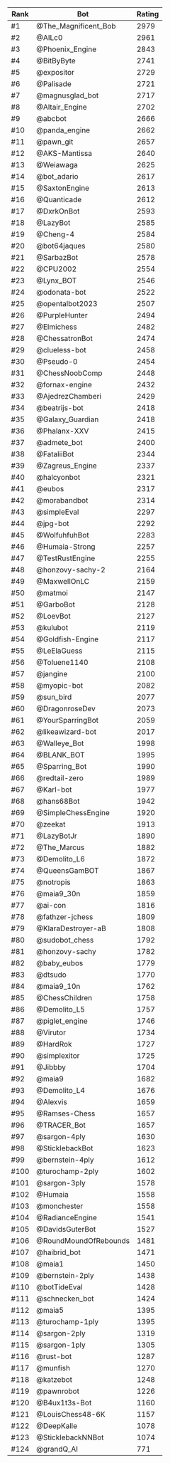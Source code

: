 Rank|Bot|Rating
---|---|---
#1|@The_Magnificent_Bob|2979
#2|@AILc0|2961
#3|@Phoenix_Engine|2843
#4|@BitByByte|2741
#5|@expositor|2729
#6|@Palisade|2721
#7|@magnusglad_bot|2717
#8|@Altair_Engine|2702
#9|@abcbot|2666
#10|@panda_engine|2662
#11|@pawn_git|2657
#12|@AKS-Mantissa|2640
#13|@Weiawaga|2625
#14|@bot_adario|2617
#15|@SaxtonEngine|2613
#16|@Quanticade|2612
#17|@DxrkOnBot|2593
#18|@LazyBot|2585
#19|@Cheng-4|2584
#20|@bot64jaques|2580
#21|@SarbazBot|2578
#22|@CPU2002|2554
#23|@Lynx_BOT|2546
#24|@odonata-bot|2522
#25|@opentalbot2023|2507
#26|@PurpleHunter|2494
#27|@Elmichess|2482
#28|@ChessatronBot|2474
#29|@clueless-bot|2458
#30|@Pseudo-0|2454
#31|@ChessNoobComp|2448
#32|@fornax-engine|2432
#33|@AjedrezChamberi|2429
#34|@beatrijs-bot|2418
#35|@Galaxy_Guardian|2418
#36|@Phalanx-XXV|2415
#37|@admete_bot|2400
#38|@FataliiBot|2344
#39|@Zagreus_Engine|2337
#40|@halcyonbot|2321
#41|@eubos|2317
#42|@morabandbot|2314
#43|@simpleEval|2297
#44|@jpg-bot|2292
#45|@WolfuhfuhBot|2283
#46|@Humaia-Strong|2257
#47|@TestRustEngine|2255
#48|@honzovy-sachy-2|2164
#49|@MaxwellOnLC|2159
#50|@matmoi|2147
#51|@GarboBot|2128
#52|@LoevBot|2127
#53|@kulubot|2119
#54|@Goldfish-Engine|2117
#55|@LeElaGuess|2115
#56|@Toluene1140|2108
#57|@jangine|2100
#58|@myopic-bot|2082
#59|@sun_bird|2077
#60|@DragonroseDev|2073
#61|@YourSparringBot|2059
#62|@likeawizard-bot|2017
#63|@Walleye_Bot|1998
#64|@BLANK_BOT|1995
#65|@Sparring_Bot|1990
#66|@redtail-zero|1989
#67|@Karl-bot|1977
#68|@hans68Bot|1942
#69|@SimpleChessEngine|1920
#70|@zeekat|1913
#71|@LazyBotJr|1890
#72|@The_Marcus|1882
#73|@Demolito_L6|1872
#74|@QueensGamBOT|1867
#75|@notropis|1863
#76|@maia9_30n|1859
#77|@ai-con|1816
#78|@fathzer-jchess|1809
#79|@KlaraDestroyer-aB|1808
#80|@sudobot_chess|1792
#81|@honzovy-sachy|1782
#82|@baby_eubos|1779
#83|@dtsudo|1770
#84|@maia9_10n|1762
#85|@ChessChildren|1758
#86|@Demolito_L5|1757
#87|@piglet_engine|1746
#88|@Virutor|1734
#89|@HardRok|1727
#90|@simplexitor|1725
#91|@Jibbby|1704
#92|@maia9|1682
#93|@Demolito_L4|1676
#94|@Alexvis|1659
#95|@Ramses-Chess|1657
#96|@TRACER_Bot|1657
#97|@sargon-4ply|1630
#98|@SticklebackBot|1623
#99|@bernstein-4ply|1612
#100|@turochamp-2ply|1602
#101|@sargon-3ply|1578
#102|@Humaia|1558
#103|@monchester|1558
#104|@RadianceEngine|1541
#105|@DavidsGuterBot|1527
#106|@RoundMoundOfRebounds|1481
#107|@haibrid_bot|1471
#108|@maia1|1450
#109|@bernstein-2ply|1438
#110|@botTideEval|1428
#111|@schnecken_bot|1424
#112|@maia5|1395
#113|@turochamp-1ply|1395
#114|@sargon-2ply|1319
#115|@sargon-1ply|1305
#116|@rust-bot|1287
#117|@munfish|1270
#118|@katzebot|1248
#119|@pawnrobot|1226
#120|@B4ux1t3s-Bot|1160
#121|@LouisChess48-6K|1157
#122|@DeepKalle|1078
#123|@SticklebackNNBot|1074
#124|@grandQ_AI|771
